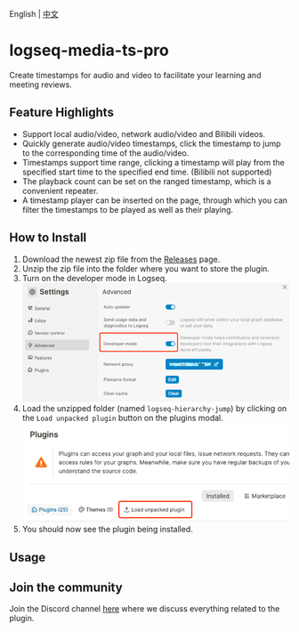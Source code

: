 English | [中文](README.zh.md)

# logseq-media-ts-pro

Create timestamps for audio and video to facilitate your learning and meeting reviews.

## Feature Highlights

- Support local audio/video, network audio/video and Bilibili videos.
- Quickly generate audio/video timestamps, click the timestamp to jump to the corresponding time of the audio/video.
- Timestamps support time range, clicking a timestamp will play from the specified start time to the specified end time. (Bilibili not supported)
- The playback count can be set on the ranged timestamp, which is a convenient repeater.
- A timestamp player can be inserted on the page, through which you can filter the timestamps to be played as well as their playing.

## How to Install

1. Download the newest zip file from the [Releases](https://github.com/sethyuan/logseq-hierarchy-jump/releases) page.
1. Unzip the zip file into the folder where you want to store the plugin.
1. Turn on the developer mode in Logseq. ![](./assets/developer_mode.png)
1. Load the unzipped folder (named `logseq-hierarchy-jump`) by clicking on the `Load unpacked plugin` button on the plugins modal. ![](./assets/load_plugin.png)
1. You should now see the plugin being installed.

## Usage

## Join the community

Join the Discord channel [here](https://discord.gg/vMS3x5QRVx) where we discuss everything related to the plugin.
